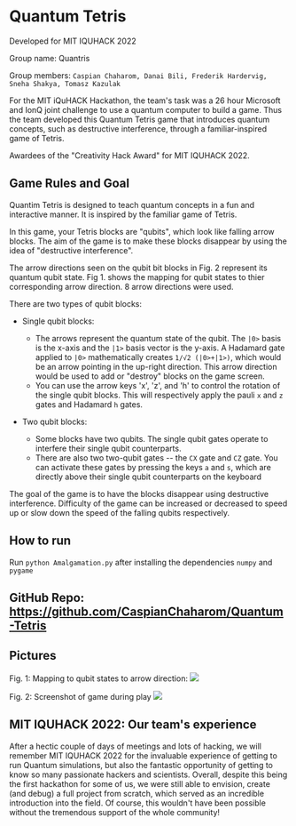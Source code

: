 # Quantum Tetris

Developed for MIT IQUHACK 2022 

Group name: Quantris

Group members: `Caspian Chaharom, Danai Bili, Frederik Hardervig, Sneha Shakya, Tomasz Kazulak`

For the MIT iQuHACK Hackathon, the team's task was a 26 hour Microsoft and IonQ joint challenge to use a quantum computer to build a game. Thus the team developed this Quantum Tetris game that introduces quantum concepts, such as destructive interference, through a familiar-inspired game of Tetris.

Awardees of the "Creativity Hack Award" for MIT IQUHACK 2022.

## Game Rules and Goal

Quantim Tetris is designed to teach quantum concepts in a fun and interactive manner. It is inspired by the familiar game of Tetris. 

In this game, your Tetris blocks are "qubits", which look like falling arrow blocks. The aim of the game is to make these blocks disappear by using the idea of "destructive interference". 

The arrow directions seen on the qubit bit blocks in Fig. 2 represent its quantum qubit state. Fig 1. shows the mapping for qubit states to thier corresponding arrow direction. 8 arrow directions were used.  

There are two types of qubit blocks:

* Single qubit blocks:
  * The arrows represent the quantum state of the qubit. The `|0>` basis is the x-axis and the `|1>` basis vector is the y-axis. A Hadamard gate applied to `|0>` mathematically creates `1/√2 (|0>+|1>)`, which would be an arrow pointing in the up-right direction. This arrow direction would be used to add or "destroy" blocks on the game screen.
  * You can use the arrow keys 'x', 'z', and 'h' to control the rotation of the single qubit blocks. This will respectively apply the pauli `x` and `z` gates and Hadamard `h` gates.

* Two qubit blocks:
  * Some blocks have two qubits. The single qubit gates operate to interfere their single qubit counterparts.
  * There are also two two-qubit gates -- the `CX` gate and `CZ` gate. You can activate these gates by pressing the keys `a` and `s`, which are directly above their single qubit counterparts on the keyboard


The goal of the game is to have the blocks disappear using destructive interference. Difficulty of the game can be increased or decreased to speed up or slow down the speed of the falling qubits respectively.

## How to run

Run `python Amalgamation.py` after installing the dependencies `numpy` and `pygame`

## GitHub Repo: https://github.com/CaspianChaharom/Quantum-Tetris


## Pictures
Fig. 1: Mapping to qubit states to arrow direction:
![](Pictures/Clock.png)

Fig. 2: Screenshot of game during play
![](Pictures/Game.png)


## MIT IQUHACK 2022: Our team's experience

After a hectic couple of days of meetings and lots of hacking, we will remember MIT IQUHACK 2022 for the invaluable experience of getting to run Quantum simulations, but also the fantastic opportunity of getting to know so many passionate hackers and scientists. Overall, despite this being the first hackathon for some of us, we were still able to envision, create (and debug) a full project from scratch, which served as an incredible introduction into the field. Of course, this wouldn't have been possible without the tremendous support of the whole community! 

